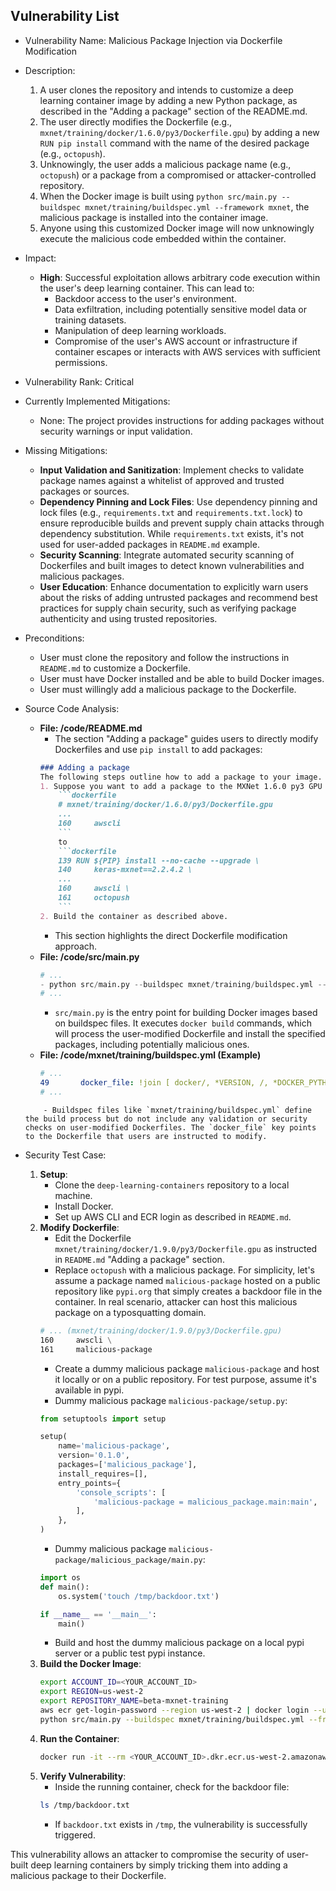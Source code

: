 ## Vulnerability List

- Vulnerability Name: Malicious Package Injection via Dockerfile Modification

- Description:
    1. A user clones the repository and intends to customize a deep learning container image by adding a new Python package, as described in the "Adding a package" section of the README.md.
    2. The user directly modifies the Dockerfile (e.g., `mxnet/training/docker/1.6.0/py3/Dockerfile.gpu`) by adding a new `RUN pip install` command with the name of the desired package (e.g., `octopush`).
    3. Unknowingly, the user adds a malicious package name (e.g., `octopush`) or a package from a compromised or attacker-controlled repository.
    4. When the Docker image is built using `python src/main.py --buildspec mxnet/training/buildspec.yml --framework mxnet`, the malicious package is installed into the container image.
    5. Anyone using this customized Docker image will now unknowingly execute the malicious code embedded within the container.

- Impact:
    - **High**: Successful exploitation allows arbitrary code execution within the user's deep learning container. This can lead to:
        - Backdoor access to the user's environment.
        - Data exfiltration, including potentially sensitive model data or training datasets.
        - Manipulation of deep learning workloads.
        - Compromise of the user's AWS account or infrastructure if container escapes or interacts with AWS services with sufficient permissions.

- Vulnerability Rank: Critical

- Currently Implemented Mitigations:
    - None: The project provides instructions for adding packages without security warnings or input validation.

- Missing Mitigations:
    - **Input Validation and Sanitization**: Implement checks to validate package names against a whitelist of approved and trusted packages or sources.
    - **Dependency Pinning and Lock Files**: Use dependency pinning and lock files (e.g., `requirements.txt` and `requirements.txt.lock`) to ensure reproducible builds and prevent supply chain attacks through dependency substitution. While `requirements.txt` exists, it's not used for user-added packages in `README.md` example.
    - **Security Scanning**: Integrate automated security scanning of Dockerfiles and built images to detect known vulnerabilities and malicious packages.
    - **User Education**: Enhance documentation to explicitly warn users about the risks of adding untrusted packages and recommend best practices for supply chain security, such as verifying package authenticity and using trusted repositories.

- Preconditions:
    - User must clone the repository and follow the instructions in `README.md` to customize a Dockerfile.
    - User must have Docker installed and be able to build Docker images.
    - User must willingly add a malicious package to the Dockerfile.

- Source Code Analysis:
    - **File: /code/README.md**
        - The section "Adding a package" guides users to directly modify Dockerfiles and use `pip install` to add packages:
        ```markdown
        ### Adding a package
        The following steps outline how to add a package to your image. For more information on customizing your container, see [Building AWS Deep Learning Containers Custom Images](custom_images.md).
        1. Suppose you want to add a package to the MXNet 1.6.0 py3 GPU docker image, then change the dockerfile from:
            ```dockerfile
            # mxnet/training/docker/1.6.0/py3/Dockerfile.gpu
            ...
            160     awscli
            ```
            to
            ```dockerfile
            139 RUN ${PIP} install --no-cache --upgrade \
            140     keras-mxnet==2.2.4.2 \
            ...
            160     awscli \
            161     octopush
            ```
        2. Build the container as described above.
        ```
        - This section highlights the direct Dockerfile modification approach.
    - **File: /code/src/main.py**
        ```python
        # ...
        - python src/main.py --buildspec mxnet/training/buildspec.yml --framework mxnet
        # ...
        ```
        - `src/main.py` is the entry point for building Docker images based on buildspec files. It executes `docker build` commands, which will process the user-modified Dockerfile and install the specified packages, including potentially malicious ones.
    - **File: /code/mxnet/training/buildspec.yml (Example)**
        ```yaml
        # ...
        49       docker_file: !join [ docker/, *VERSION, /, *DOCKER_PYTHON_VERSION, /Dockerfile., *DEVICE_TYPE ]
        # ...
    ```
        - Buildspec files like `mxnet/training/buildspec.yml` define the build process but do not include any validation or security checks on user-modified Dockerfiles. The `docker_file` key points to the Dockerfile that users are instructed to modify.

- Security Test Case:
    1. **Setup**:
        - Clone the `deep-learning-containers` repository to a local machine.
        - Install Docker.
        - Set up AWS CLI and ECR login as described in `README.md`.
    2. **Modify Dockerfile**:
        - Edit the Dockerfile `mxnet/training/docker/1.9.0/py3/Dockerfile.gpu` as instructed in `README.md` "Adding a package" section.
        - Replace `octopush` with a malicious package. For simplicity, let's assume a package named `malicious-package` hosted on a public repository like `pypi.org` that simply creates a backdoor file in the container. In real scenario, attacker can host this malicious package on a typosquatting domain.
        ```dockerfile
        # ... (mxnet/training/docker/1.9.0/py3/Dockerfile.gpu)
        160     awscli \
        161     malicious-package
        ```
        - Create a dummy malicious package `malicious-package` and host it locally or on a public repository. For test purpose, assume it's available in pypi.
        - Dummy malicious package `malicious-package/setup.py`:
        ```python
        from setuptools import setup

        setup(
            name='malicious-package',
            version='0.1.0',
            packages=['malicious_package'],
            install_requires=[],
            entry_points={
                'console_scripts': [
                    'malicious-package = malicious_package.main:main',
                ],
            },
        )
        ```
        - Dummy malicious package `malicious-package/malicious_package/main.py`:
        ```python
        import os
        def main():
            os.system('touch /tmp/backdoor.txt')

        if __name__ == '__main__':
            main()
        ```
        - Build and host the dummy malicious package on a local pypi server or a public test pypi instance.
    3. **Build the Docker Image**:
        ```bash
        export ACCOUNT_ID=<YOUR_ACCOUNT_ID>
        export REGION=us-west-2
        export REPOSITORY_NAME=beta-mxnet-training
        aws ecr get-login-password --region us-west-2 | docker login --username AWS --password-stdin $ACCOUNT_ID.dkr.ecr.us-west-2.amazonaws.com
        python src/main.py --buildspec mxnet/training/buildspec.yml --framework mxnet --image_types training --device_types gpu --py_versions py3
        ```
    4. **Run the Container**:
        ```bash
        docker run -it --rm <YOUR_ACCOUNT_ID>.dkr.ecr.us-west-2.amazonaws.com/pr-mxnet-training:1.9.0-gpu-py3-cu112-ubuntu20.04-ec2 bash
        ```
    5. **Verify Vulnerability**:
        - Inside the running container, check for the backdoor file:
        ```bash
        ls /tmp/backdoor.txt
        ```
        - If `backdoor.txt` exists in `/tmp`, the vulnerability is successfully triggered.

This vulnerability allows an attacker to compromise the security of user-built deep learning containers by simply tricking them into adding a malicious package to their Dockerfile.